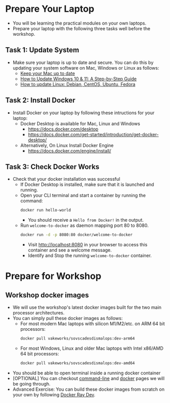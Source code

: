 # Prepare Your Laptop

- You will be learning the practical modules on your own laptops.
- Prepare your laptop with the following three tasks well before the workshop.

## Task 1: Update System

- Make sure your laptop is up to date and secure. You can do this by updating your system software on Mac, Windows or Linux as follows:
    - [Keep your Mac up to date](https://support.apple.com/guide/mac-help/keep-your-mac-up-to-date-mchlpx1065/mac)
    - [How to Update Windows 10 & 11: A Step-by-Step Guide](https://www.wikihow.com/Update-Windows) 
    - [How to update Linux: Debian, CentOS, Ubuntu, Fedora](https://1gbits.com/blog/how-to-update-linux/)

## Task 2: Install Docker

- Install Docker on your laptop by following these intructions for your laptop:
    - Docker Desktop is available for Mac, Linux and Windows
        - <https://docs.docker.com/desktop>
        - <https://docs.docker.com/get-started/introduction/get-docker-desktop/>
    - Alternatively, On Linux Install Docker Engine
        - <https://docs.docker.com/engine/install/>

## Task 3: Check Docker Works

- Check that your docker installation was successful
    - If Docker Desktop is installed, make sure that it is launched and running. 
    - Open your CLI terminal and start a container by running the command:
        ```sh
        docker run hello-world
        ```
        - You should receive a `Hello from Docker!` in the output.          
    - Run `welcome-to-docker` as daemon mapping port 80 to 8080.
        ```sh
        docker run -d -p 8080:80 docker/welcome-to-docker
        ```
        - Visit <http://localhost:8080> in your browser to access this container and see a welcome message.
        - Identify and Stop the running `welcome-to-docker` container.

# Prepare for Workshop

## Workshop docker images

- We will use the workshop's latest docker images built for the two main processor architectures.
- You can simply pull these docker images as follows:
  - For most modern Mac laptops with silicon M1/M2/etc. on ARM 64 bit processors:
      ```sh
      docker pull vakeworks/sovscadesdismalops:dev-arm64
      ```
  - For most Windows, Linux and older Mac laptops with Intel x86/AMD 64 bit processors:
      ```sh
      docker pull vakeworks/sovscadesdismalops:dev-amd64
      ```
- You should be able to open terminal inside a running docker container
- [OPTIONAL] You can checkout [command-line](./cli.md) and [docker](./docker.md) pages we will be going through.
- Advanced Exercise: You can build these docker images from scratch on your own by following [Docker Ray Dev](./docker-ray-dev.md).

